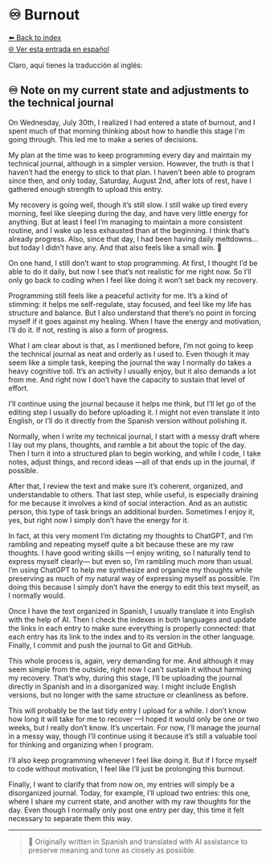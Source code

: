 # ♾️ Burnout

[⬅️ Back to index](../journal_index.md)  
[🌐 Ver esta entrada en español](../../es/entries/2025-08-02_allolab.es.md)

Claro, aquí tienes la traducción al inglés:

## ♾️ Note on my current state and adjustments to the technical journal

On Wednesday, July 30th, I realized I had entered a state of burnout, and I spent much of that morning thinking about how to handle this stage I'm going through. This led me to make a series of decisions.

My plan at the time was to keep programming every day and maintain my technical journal, although in a simpler version. However, the truth is that I haven’t had the energy to stick to that plan. I haven’t been able to program since then, and only today, Saturday, August 2nd, after lots of rest, have I gathered enough strength to upload this entry.

My recovery is going well, though it’s still slow. I still wake up tired every morning, feel like sleeping during the day, and have very little energy for anything. But at least I feel I’m managing to maintain a more consistent routine, and I wake up less exhausted than at the beginning. I think that’s already progress. Also, since that day, I had been having daily meltdowns… but today I didn’t have any. And that also feels like a small win. 💛

On one hand, I still don’t want to stop programming. At first, I thought I’d be able to do it daily, but now I see that’s not realistic for me right now. So I’ll only go back to coding when I feel like doing it won’t set back my recovery.

Programming still feels like a peaceful activity for me. It’s a kind of stimming: it helps me self-regulate, stay focused, and feel like my life has structure and balance. But I also understand that there’s no point in forcing myself if it goes against my healing. When I have the energy and motivation, I’ll do it. If not, resting is also a form of progress.

What I am clear about is that, as I mentioned before, I’m not going to keep the technical journal as neat and orderly as I used to. Even though it may seem like a simple task, keeping the journal the way I normally do takes a heavy cognitive toll. It’s an activity I usually enjoy, but it also demands a lot from me. And right now I don’t have the capacity to sustain that level of effort.

I’ll continue using the journal because it helps me think, but I’ll let go of the editing step I usually do before uploading it. I might not even translate it into English, or I’ll do it directly from the Spanish version without polishing it.

Normally, when I write my technical journal, I start with a messy draft where I lay out my plans, thoughts, and ramble a bit about the topic of the day. Then I turn it into a structured plan to begin working, and while I code, I take notes, adjust things, and record ideas —all of that ends up in the journal, if possible.

After that, I review the text and make sure it’s coherent, organized, and understandable to others. That last step, while useful, is especially draining for me because it involves a kind of social interaction. And as an autistic person, this type of task brings an additional burden. Sometimes I enjoy it, yes, but right now I simply don’t have the energy for it.

In fact, at this very moment I’m dictating my thoughts to ChatGPT, and I’m rambling and repeating myself quite a bit because these are my raw thoughts.
I have good writing skills —I enjoy writing, so I naturally tend to express myself clearly— but even so, I’m rambling much more than usual.
I’m using ChatGPT to help me synthesize and organize my thoughts while preserving as much of my natural way of expressing myself as possible.
I’m doing this because I simply don’t have the energy to edit this text myself, as I normally would.

Once I have the text organized in Spanish, I usually translate it into English with the help of AI. Then I check the indexes in both languages and update the links in each entry to make sure everything is properly connected: that each entry has its link to the index and to its version in the other language. Finally, I commit and push the journal to Git and GitHub.

This whole process is, again, very demanding for me. And although it may seem simple from the outside, right now I can’t sustain it without harming my recovery.
That’s why, during this stage, I’ll be uploading the journal directly in Spanish and in a disorganized way. I might include English versions, but no longer with the same structure or cleanliness as before.

This will probably be the last tidy entry I upload for a while.
I don’t know how long it will take for me to recover —I hoped it would only be one or two weeks, but I really don’t know. It’s uncertain.
For now, I’ll manage the journal in a messy way, though I’ll continue using it because it’s still a valuable tool for thinking and organizing when I program.

I’ll also keep programming whenever I feel like doing it.
But if I force myself to code without motivation, I feel like I’ll just be prolonging this burnout.

Finally, I want to clarify that from now on, my entries will simply be a disorganized journal.
Today, for example, I’ll upload two entries: this one, where I share my current state, and another with my raw thoughts for the day.
Even though I normally only post one entry per day, this time it felt necessary to separate them this way.

---

> 📝 Originally written in Spanish and translated with AI assistance to preserve meaning and tone as closely as possible.